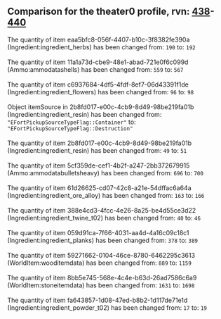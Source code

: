 ## Comparison for the theater0 profile, rvn: [438](https://github.com/PRO100KatYT/FortniteProfileRevisions/tree/main/profiles/theater0/438%20theater0.json)-[440](https://github.com/PRO100KatYT/FortniteProfileRevisions/tree/main/profiles/theater0/440%20theater0.json)

The quantity of item eaa5bfc8-056f-4407-b10c-3f8382fe390a (Ingredient:ingredient_herbs) has been changed from: `190` to: `192`
<br><br>
The quantity of item 11a1a73d-cbe9-48e1-abad-721e0f6c099d (Ammo:ammodatashells) has been changed from: `559` to: `567`
<br><br>
The quantity of item c6937684-4df5-4fdf-8ef7-06d43391f1de (Ingredient:ingredient_flowers) has been changed from: `96` to: `98`
<br><br>
Object itemSource in 2b8fd017-e00c-4cb9-8d49-98be219fa01b (Ingredient:ingredient_resin) has been changed from: `"EFortPickupSourceTypeFlag::Container"` to: `"EFortPickupSourceTypeFlag::Destruction"`
<br><br>
The quantity of item 2b8fd017-e00c-4cb9-8d49-98be219fa01b (Ingredient:ingredient_resin) has been changed from: `49` to: `51`
<br><br>
The quantity of item 5cf359de-cef1-4b2f-a247-2bb372679915 (Ammo:ammodatabulletsheavy) has been changed from: `696` to: `700`
<br><br>
The quantity of item 61d26625-cd07-42c8-a21e-54dffac6a64a (Ingredient:ingredient_ore_alloy) has been changed from: `163` to: `166`
<br><br>
The quantity of item 388e4cd3-4fcc-4e26-8a25-be4d55ce3d22 (Ingredient:ingredient_twine_t02) has been changed from: `40` to: `46`
<br><br>
The quantity of item 059d91ca-7f66-4031-aa4d-4a16c09c18c1 (Ingredient:ingredient_planks) has been changed from: `378` to: `389`
<br><br>
The quantity of item 59271662-0104-46ce-8780-6462295c3613 (WorldItem:wooditemdata) has been changed from: `889` to: `1159`
<br><br>
The quantity of item 8bb5e745-568e-4c4e-b63d-26ad7586c6a9 (WorldItem:stoneitemdata) has been changed from: `1631` to: `1698`
<br><br>
The quantity of item fa643857-1d08-47ed-b8b2-1d117de71e1d (Ingredient:ingredient_powder_t02) has been changed from: `17` to: `19`
<br><br>
